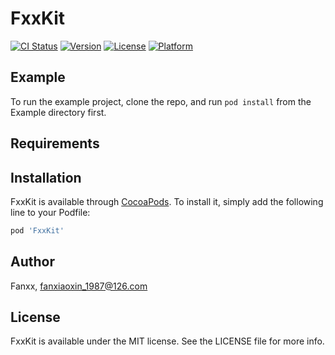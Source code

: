 # FxxKit

[![CI Status](https://img.shields.io/travis/Fanxx/FxxKit.svg?style=flat)](https://travis-ci.org/Fanxx/FxxKit)
[![Version](https://img.shields.io/cocoapods/v/FxxKit.svg?style=flat)](https://cocoapods.org/pods/FxxKit)
[![License](https://img.shields.io/cocoapods/l/FxxKit.svg?style=flat)](https://cocoapods.org/pods/FxxKit)
[![Platform](https://img.shields.io/cocoapods/p/FxxKit.svg?style=flat)](https://cocoapods.org/pods/FxxKit)

## Example

To run the example project, clone the repo, and run `pod install` from the Example directory first.

## Requirements

## Installation

FxxKit is available through [CocoaPods](https://cocoapods.org). To install
it, simply add the following line to your Podfile:

```ruby
pod 'FxxKit'
```

## Author

Fanxx, fanxiaoxin_1987@126.com

## License

FxxKit is available under the MIT license. See the LICENSE file for more info.
